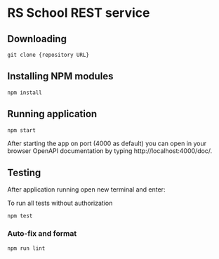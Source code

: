 # RS School REST service


## Downloading

```
git clone {repository URL}
```

## Installing NPM modules

```
npm install
```

## Running application

```
npm start
```

After starting the app on port (4000 as default) you can open
in your browser OpenAPI documentation by typing http://localhost:4000/doc/.

## Testing

After application running open new terminal and enter:

To run all tests without authorization

```
npm test
```
### Auto-fix and format

```
npm run lint
```

#